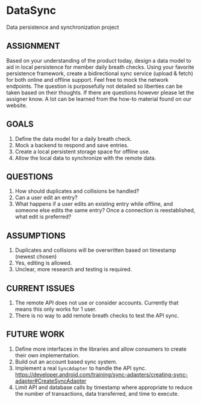 # DataSync

Data persistence and synchronization project

## ASSIGNMENT

Based on your understanding of the product today, design a data model to aid in local persistence
for member daily breath checks. Using your favorite persistence framework, create a bidirectional
sync service (upload & fetch) for both online and offline support. Feel free to mock the network
endpoints.
The question is purposefully not detailed so liberties can be taken based on their thoughts. If
there are questions however please let the assigner know. A lot can be learned from the how-to
material found on our website.

## GOALS

1. Define the data model for a daily breath check.
2. Mock a backend to respond and save entries.
3. Create a local persistent storage space for offline use.
4. Allow the local data to synchronize with the remote data.

## QUESTIONS

1. How should duplicates and collisions be handled?
2. Can a user edit an entry?
3. What happens if a user edits an existing entry while offline, and someone else edits the same
   entry? Once a connection is reestablished, what edit is preferred?

## ASSUMPTIONS

1. Duplicates and collisions will be overwritten based on timestamp (newest chosen)
2. Yes, editing is allowed.
3. Unclear, more research and testing is required.

## CURRENT ISSUES

1. The remote API does not use or consider accounts. Currently that means this only works for 1
   user.
2. There is no way to add remote breath checks to test the API sync.

## FUTURE WORK

1. Define more interfaces in the libraries and allow consumers to create their own implementation.
2. Build out an account based sync system.
3. Implement a real `SyncAdapter` to handle the API
   sync. https://developer.android.com/training/sync-adapters/creating-sync-adapter#CreateSyncAdapter
4. Limit API and database calls by timestamp where appropriate to reduce the number of transactions,
   data transferred, and time to execute.
